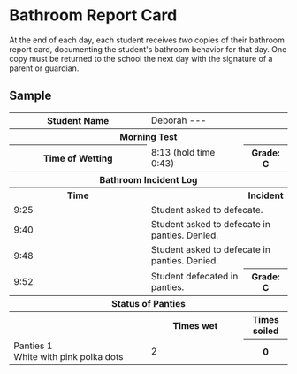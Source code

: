 <!-- TITLE: Bathroom Report Card -->
<!-- SUBTITLE: Summarizing how the student used the bathroom... or didn't -->

# Bathroom Report Card
At the end of each day, each student receives *two* copies of their bathroom report card, documenting the student's bathroom behavior for that day. One copy must be returned to the school the next day with the signature of a parent or guardian.

## Sample

<table>
<tr><th width="20%">Student Name</th><td colspan=2 width="80%">Deborah ---</td></tr>
<tr><th colspan=3>Morning Test</th></tr>
<tr><th width="20%">Time of Wetting</th><td width="60%">8:13 (hold time 0:43)<th width="20%">Grade: C</th></tr>
<tr><th colspan=3>Bathroom Incident Log</th><tr>
<tr><th width="10%">Time<th><th colspan=2 align="left" width="90%">Incident</th></tr>
<tr><td width="10%">9:25<td colspan=2 width="90%">Student asked to defecate.</td></tr>
<tr><td width="10%">9:40</td><td colspan=2 width="90%">Student asked to defecate in panties. Denied.</td></tr>
<tr><td width="10%">9:48</td><td colspan=2 width="90%">Student asked to defecate in panties. Denied.</td></tr>
<tr><td width="10%">9:52</td><td width="70%">Student defecated in panties.</td><th width="20%">Grade: C</th></tr>
<tr><th colspan=3>Status of Panties</th></tr>
<tr><th width="60%"></th><th width="20%">Times wet</th><th width="20%">Times soiled</th></tr>
<tr><td width="60%">Panties 1<br/>White with pink polka dots</td><td width="20%">2</td><th width="20%">0</td></tr>
</table>
